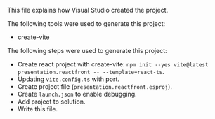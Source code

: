 This file explains how Visual Studio created the project.

The following tools were used to generate this project:
- create-vite

The following steps were used to generate this project:
- Create react project with create-vite: `npm init --yes vite@latest presentation.reactfront -- --template=react-ts`.
- Updating `vite.config.ts` with port.
- Create project file (`presentation.reactfront.esproj`).
- Create `launch.json` to enable debugging.
- Add project to solution.
- Write this file.
